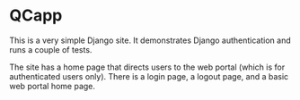 # QCapp

This is a very simple Django site.
It demonstrates Django authentication and runs a couple of tests.

The site has a home page that directs users to the web portal (which is for authenticated users only). There is a login page, a logout page, and a basic web portal home page.
